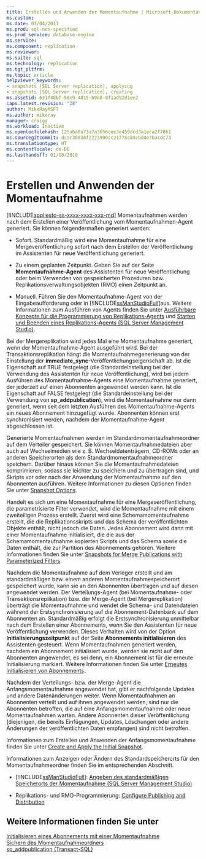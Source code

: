 ```yaml
---
title: Erstellen und Anwenden der Momentaufnahme | Microsoft-Dokumentation
ms.custom: 
ms.date: 03/04/2017
ms.prod: sql-non-specified
ms.prod_service: database-engine
ms.service: 
ms.component: replication
ms.reviewer: 
ms.suite: sql
ms.technology: replication
ms.tgt_pltfrm: 
ms.topic: article
helpviewer_keywords:
- snapshots [SQL Server replication], applying
- snapshots [SQL Server replication], creating
ms.assetid: 631f48bf-50c9-4015-b9d8-8f1ad92d1ee2
caps.latest.revision: "38"
author: MikeRayMSFT
ms.author: mikeray
manager: craigg
ms.workload: Inactive
ms.openlocfilehash: 125aba0a73a7a3656cee3e459dcd3a1eca2f78b1
ms.sourcegitcommit: dcac30038f2223990cc21775c84cbd4e7bacdc73
ms.translationtype: HT
ms.contentlocale: de-DE
ms.lasthandoff: 01/18/2018
---
```

# <a name="create-and-apply-the-snapshot"></a>Erstellen und Anwenden der Momentaufnahme
[!INCLUDE[appliesto-ss-xxxx-xxxx-xxx-md](../../includes/appliesto-ss-xxxx-xxxx-xxx-md.md)] Momentaufnahmen werden nach dem Erstellen einer Veröffentlichung vom Momentaufnahmen-Agent generiert. Sie können folgendermaßen generiert werden:  
  
-   Sofort. Standardmäßig wird eine Momentaufnahme für eine Mergeveröffentlichung sofort nach dem Erstellen der Veröffentlichung im Assistenten für neue Veröffentlichung generiert.  
  
-   Zu einem geplanten Zeitpunkt. Geben Sie auf der Seite **Momentaufnahme-Agent** des Assistenten für neue Veröffentlichung oder beim Verwenden von gespeicherten Prozeduren bzw. Replikationsverwaltungsobjekten (RMO) einen Zeitpunkt an.  
  
-   Manuell. Führen Sie den Momentaufnahme-Agent von der Eingabeaufforderung oder in [!INCLUDE[ssManStudioFull](../../includes/ssmanstudiofull-md.md)]aus. Weitere Informationen zum Ausführen von Agents finden Sie unter [Ausführbare Konzepte für die Programmierung von Replikations-Agents](../../relational-databases/replication/concepts/replication-agent-executables-concepts.md) und [Starten und Beenden eines Replikations-Agents &#40;SQL Server Management Studio&#41;](../../relational-databases/replication/agents/start-and-stop-a-replication-agent-sql-server-management-studio.md).  
  
 Bei der Mergereplikation wird jedes Mal eine Momentaufnahme generiert, wenn der Momentaufnahme-Agent ausgeführt wird. Bei der Transaktionsreplikation hängt die Momentaufnahmegenerierung von der Einstellung der **immediate_sync**-Veröffentlichungseigenschaft ab. Ist die Eigenschaft auf TRUE festgelegt (die Standardeinstellung bei der Verwendung des Assistenten für neue Veröffentlichung), wird bei jedem Ausführen des Momentaufnahme-Agents eine Momentaufnahme generiert, der jederzeit auf einen Abonnenten angewendet werden kann. Ist die Eigenschaft auf FALSE festgelegt (die Standardeinstellung bei der Verwendung von **sp_addpublication**), wird die Momentaufnahme nur dann generiert, wenn seit dem letzten Ausführen des Momentaufnahme-Agents ein neues Abonnement hinzugefügt wurde. Abonnenten können erst synchronisiert werden, nachdem der Momentaufnahme-Agent abgeschlossen ist.  
  
 Generierte Momentaufnahmen werden im Standardmomentaufnahmeordner auf dem Verteiler gespeichert. Sie können Momentaufnahmedateien aber auch auf Wechselmedien wie z. B. Wechseldatenträgern, CD-ROMs oder an anderen Speicherorten als dem Standardmomentaufnahmeordner speichern. Darüber hinaus können Sie die Momentaufnahmedateien komprimieren, sodass sie leichter zu speichern und zu übertragen sind, und Skripts vor oder nach der Anwendung der Momentaufnahme auf den Abonnenten ausführen. Weitere Informationen zu diesen Optionen finden Sie unter [Snapshot Options](../../relational-databases/replication/snapshot-options.md).  
  
 Handelt es sich um eine Momentaufnahme für eine Mergeveröffentlichung, die parametrisierte Filter verwendet, wird die Momentaufnahme mit einem zweiteiligen Prozess erstellt. Zuerst wird eine Schemamomentaufnahme erstellt, die die Replikationsskripts und das Schema der veröffentlichten Objekte enthält, nicht jedoch die Daten. Jedes Abonnement wird dann mit einer Momentaufnahme initialisiert, die die aus der Schemamomentaufnahme kopierten Skripts und das Schema sowie die Daten enthält, die zur Partition des Abonnements gehören. Weitere Informationen finden Sie unter [Snapshots for Merge Publications with Parameterized Filters](../../relational-databases/replication/snapshots-for-merge-publications-with-parameterized-filters.md).  
  
 Nachdem die Momentaufnahme auf dem Verleger erstellt und am standardmäßigen bzw. einem anderen Momentaufnahmespeicherort gespeichert wurde, kann sie an den Abonnenten übertragen und auf diesen angewendet werden. Der Verteilungs-Agent (bei Momentaufnahme- oder Transaktionsreplikation) bzw. der Merge-Agent (bei Mergereplikation) überträgt die Momentaufnahme und wendet die Schema- und Datendateien während der Erstsynchronisierung auf die Abonnement-Datenbank auf dem Abonnenten an. Standardmäßig erfolgt die Erstsynchronisierung unmittelbar nach dem Erstellen einer Abonnements, wenn Sie den Assistenten für neue Veröffentlichung verwenden. Dieses Verhalten wird von der Option **Initialisierungszeitpunkt** auf der Seite **Abonnements initialisieren** des Assistenten gesteuert. Wenn Momentaufnahmen generiert werden, nachdem ein Abonnement initialisiert wurde, werden sie nicht auf den Abonnenten angewendet, es sei denn, ein Abonnement ist für die erneute Initialisierung markiert. Weitere Informationen finden Sie unter [Erneutes Initialisieren von Abonnements](../../relational-databases/replication/reinitialize-subscriptions.md).  
  
 Nachdem der Verteilungs- bzw. der Merge-Agent die Anfangsmomentaufnahme angewendet hat, gibt er nachfolgende Updates und andere Datenänderungen weiter. Wenn Momentaufnahmen an Abonnenten verteilt und auf ihnen angewendet werden, sind nur die Abonnenten betroffen, die auf eine Anfangsmomentaufnahme oder neue Momentaufnahmen warten. Andere Abonnenten dieser Veröffentlichung (diejenigen, die bereits Einfügungen, Updates, Löschungen oder andere Änderungen der veröffentlichten Daten empfangen) sind nicht betroffen.  
  
 Informationen zum Erstellen und Anwenden der Anfangsmomentaufnahme finden Sie unter [Create and Apply the Initial Snapshot](../../relational-databases/replication/create-and-apply-the-initial-snapshot.md).  
  
 Informationen zum Anzeigen oder Ändern des Standardspeicherorts für den Momentaufnahmeordner finden Sie im entsprechenden Abschnitt.  
  
-   [!INCLUDE[ssManStudioFull](../../includes/ssmanstudiofull-md.md)]: [Angeben des standardmäßigen Speicherorts der Momentaufnahme &#40;SQL Server Management Studio&#41;](../../relational-databases/replication/specify-the-default-snapshot-location-sql-server-management-studio.md)  
  
-   Replikations- und RMO-Programmierung: [Configure Publishing and Distribution](../../relational-databases/replication/configure-publishing-and-distribution.md)  
  
## <a name="see-also"></a>Weitere Informationen finden Sie unter  
 [Initialisieren eines Abonnements mit einer Momentaufnahme](../../relational-databases/replication/initialize-a-subscription-with-a-snapshot.md)   
 [Sichern des Momentaufnahmeordners](../../relational-databases/replication/security/secure-the-snapshot-folder.md)   
 [sp_addpublication &#40;Transact-SQL&#41;](../../relational-databases/system-stored-procedures/sp-addpublication-transact-sql.md)  
  
  
